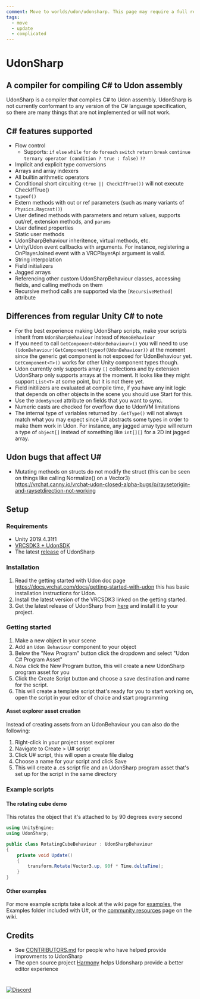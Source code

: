 ```yaml
---
comment: Move to worlds/udon/udonsharp. This page may require a full rewrite once Udon 2 is released. Even in its current state, it contains outdated information.
tags:
  - move
  - update
  - complicated
---
```

# UdonSharp

## A compiler for compiling C# to Udon assembly

UdonSharp is a compiler that compiles C# to Udon assembly. UdonSharp is not currently conformant to any version of the C# language specification, so there are many things that are not implemented or will not work.

## C# features supported
- Flow control
    - Supports: `if` `else` `while` `for` `do` `foreach` `switch` `return` `break` `continue` `ternary operator (condition ? true : false)` `??`
- Implicit and explicit type conversions
- Arrays and array indexers
- All builtin arithmetic operators
- Conditional short circuiting `(true || CheckIfTrue())` will not execute CheckIfTrue()
- `typeof()`
- Extern methods with out or ref parameters (such as many variants of `Physics.Raycast()`)
- User defined methods with parameters and return values, supports out/ref, extension methods, and `params`
- User defined properties
- Static user methods
- UdonSharpBehaviour inheritence, virtual methods, etc.
- Unity/Udon event callbacks with arguments. For instance, registering a OnPlayerJoined event with a VRCPlayerApi argument is valid.
- String interpolation
- Field initializers
- Jagged arrays
- Referencing other custom UdonSharpBehaviour classes, accessing fields, and calling methods on them
- Recursive method calls are supported via the `[RecursiveMethod]` attribute

## Differences from regular Unity C# to note
- For the best experience making UdonSharp scripts, make your scripts inherit from `UdonSharpBehaviour` instead of `MonoBehaviour`
- If you need to call `GetComponent<UdonBehaviour>()` you will need to use `(UdonBehaviour)GetComponent(typeof(UdonBehaviour))` at the moment since the generic get component is not exposed for UdonBehaviour yet. `GetComponent<T>()` works for other Unity component types though.
- Udon currently only supports array `[]` collections and by extension UdonSharp only supports arrays at the moment. It looks like they might support `List<T>` at some point, but it is not there yet.
- Field initilizers are evaluated at compile time, if you have any init logic that depends on other objects in the scene you should use Start for this.
- Use the `UdonSynced` attribute on fields that you want to sync.
- Numeric casts are checked for overflow due to UdonVM limitations
- The internal type of variables returned by `.GetType()` will not always match what you may expect since U# abstracts some types in order to make them work in Udon. For instance, any jagged array type will return a type of `object[]` instead of something like `int[][]` for a 2D int jagged array.

## Udon bugs that affect U#
- Mutating methods on structs do not modify the struct (this can be seen on things like calling Normalize() on a Vector3) https://vrchat.canny.io/vrchat-udon-closed-alpha-bugs/p/raysetorigin-and-raysetdirection-not-working

## Setup

### Requirements
- Unity 2019.4.31f1
- [VRCSDK3 + UdonSDK](https://vrchat.com/home/download)
- The latest [release](https://github.com/vrchat-community/UdonSharp/releases/latest) of UdonSharp

### Installation
1. Read the getting started with Udon doc page https://docs.vrchat.com/docs/getting-started-with-udon this has basic installation instructions for Udon.
2. Install the latest version of the VRCSDK3 linked on the getting started.
3. Get the latest release of UdonSharp from [here](https://github.com/vrchat-community/UdonSharp/releases/latest) and install it to your project.

### Getting started
1. Make a new object in your scene
2. Add an `Udon Behaviour` component to your object
3. Below the "New Program" button click the dropdown and select "Udon C# Program Asset"
4. Now click the New Program button, this will create a new UdonSharp program asset for you
5. Click the Create Script button and choose a save destination and name for the script.
6. This will create a template script that's ready for you to start working on, open the script in your editor of choice and start programming

#### Asset explorer asset creation

Instead of creating assets from an UdonBehaviour you can also do the following:
1. Right-click in your project asset explorer
2. Navigate to Create > U# script
3. Click U# script, this will open a create file dialog
4. Choose a name for your script and click Save
5. This will create a .cs script file and an UdonSharp program asset that's set up for the script in the same directory

### Example scripts

#### The rotating cube demo

This rotates the object that it's attached to by 90 degrees every second

```cs
using UnityEngine;
using UdonSharp;

public class RotatingCubeBehaviour : UdonSharpBehaviour
{
    private void Update()
    {
        transform.Rotate(Vector3.up, 90f * Time.deltaTime);
    }
}
```

#### Other examples

For more example scripts take a look at the wiki page for [examples](https://github.com/Merlin-san/UdonSharp/wiki/examples), the Examples folder included with U#, or the [community resources](https://github.com/Merlin-san/UdonSharp/wiki/community-resources) page on the wiki.

## Credits

- See [CONTRIBUTORS.md](https://github.com/vrchat-community/UdonSharp/blob/master/CONTRIBUTORS.md) for people who have helped provide improvments to UdonSharp
- The open source project [Harmony](https://github.com/pardeike/Harmony) helps Udonsharp provide a better editor experience


# 
[![Discord](https://img.shields.io/badge/Discord-Merlin%27s%20Discord%20Server-blueviolet?logo=discord)](https://discord.gg/Ub2n8ZA)
